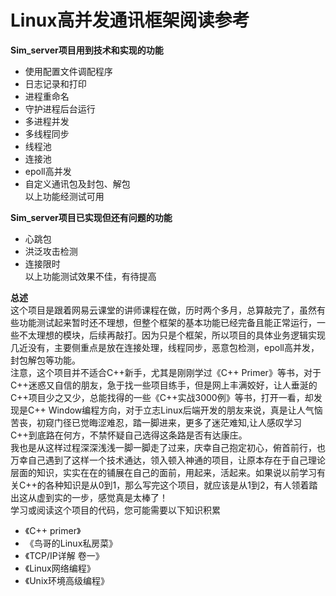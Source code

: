 Linux高并发通讯框架阅读参考                                                   
=======================

**Sim_server项目用到技术和实现的功能**<br>
 * 使用配置文件调配程序
 * 日志记录和打印
 * 进程重命名
 * 守护进程后台运行
 * 多进程并发
 * 多线程同步
 * 线程池
 * 连接池
 * epoll高并发
 * 自定义通讯包及封包、解包<br>
 以上功能经测试可用
    
**Sim_server项目已实现但还有问题的功能**<br>
 * 心跳包
 * 洪泛攻击检测
 * 连接限时<br>
 以上功能测试效果不佳，有待提高
    
    
 **总述**<br>
   这个项目是跟着网易云课堂的讲师课程在做，历时两个多月，总算敲完了，虽然有些功能测试起来暂时还不理想，但整个框架的基本功能已经完备且能正常运行，一些不太理想的模块，后续再敲打。因为只是个框架，所以项目的具体业务逻辑实现几近没有，主要侧重点是放在连接处理，线程同步，恶意包检测，epoll高并发，封包解包等功能。<br>
   注意，这个项目并不适合C++新手，尤其是刚刚学过《C++ Primer》等书，对于C++迷惑又自信的朋友，急于找一些项目练手，但是网上丰满姣好，让人垂涎的C++项目少之又少，总能找得的一些《C++实战3000例》等书，打开一看，却发现是C++ Window编程方向，对于立志Linux后端开发的朋友来说，真是让人气恼苦丧，初窥门径已觉晦涩难忍，踏一脚进来，更多了迷茫难知,让人感叹学习C++到底路在何方，不禁怀疑自己选得这条路是否有达康庄。<br>
   我也是从这样过程深深浅浅一脚一脚走了过来，庆幸自己抱定初心，俯首前行，也万幸自己遇到了这样一个技术通达，领入顿入神通的项目，让原本存在于自己理论层面的知识，实实在在的铺展在自己的面前，用起来，活起来。如果说以前学习有关C++的各种知识是从0到1，那么写完这个项目，就应该是从1到2，有人领着踏出这从虚到实的一步，感觉真是太棒了！<br>
   学习或阅读这个项目的代码，您可能需要以下知识积累<br>
   * 《C++ primer》
   * 《鸟哥的Linux私房菜》
   * 《TCP/IP详解 卷一》
   * 《Linux网络编程》
   * 《Unix环境高级编程》<br>
   
   
 
    

                                                 

